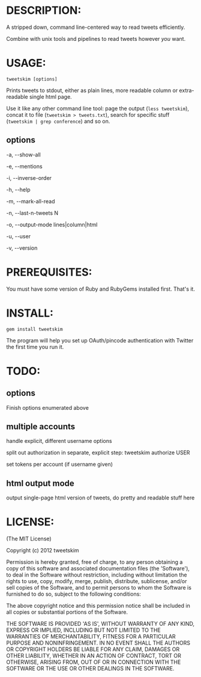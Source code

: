 
DESCRIPTION:
===========

A stripped down, command line-centered way to read tweets
efficiently.

Combine with unix tools and pipelines to read tweets
however *you* want.


USAGE:
======

`tweetskim [options]`

Prints tweets to stdout, either as plain lines, more readable column
or extra-readable single html page.

Use it like any other command line tool: page the output (`less
tweetskim`), concat it to file (`tweetskim > tweets.txt`), search for specific stuff (`tweetskim | grep conference`) and so on.

options
----

-a, --show-all

-e, --mentions

-i, --inverse-order

-h, --help

-m, --mark-all-read

-n, --last-n-tweets N

-o, --output-mode lines|column|html

-u, --user

-v, --version 


PREREQUISITES:
==============

You must have some version of Ruby and RubyGems installed first. That's it.


INSTALL:
========

`gem install tweetskim`

The program will help you set up OAuth/pincode authentication with Twitter
the first time you run it.


TODO:
=====


options
----

Finish options enumerated above

multiple accounts
------

handle explicit, different username options

split out authorization in separate, explicit step: tweetskim authorize USER

set tokens per account (if username given)

html output mode
-----

output single-page html version of tweets, do pretty and readable stuff here


LICENSE:
========

(The MIT License)

Copyright (c) 2012 tweetskim

Permission is hereby granted, free of charge, to any person obtaining
a copy of this software and associated documentation files (the
'Software'), to deal in the Software without restriction, including
without limitation the rights to use, copy, modify, merge, publish,
distribute, sublicense, and/or sell copies of the Software, and to
permit persons to whom the Software is furnished to do so, subject to
the following conditions:

The above copyright notice and this permission notice shall be
included in all copies or substantial portions of the Software.

THE SOFTWARE IS PROVIDED 'AS IS', WITHOUT WARRANTY OF ANY KIND,
EXPRESS OR IMPLIED, INCLUDING BUT NOT LIMITED TO THE WARRANTIES OF
MERCHANTABILITY, FITNESS FOR A PARTICULAR PURPOSE AND NONINFRINGEMENT.
IN NO EVENT SHALL THE AUTHORS OR COPYRIGHT HOLDERS BE LIABLE FOR ANY
CLAIM, DAMAGES OR OTHER LIABILITY, WHETHER IN AN ACTION OF CONTRACT,
TORT OR OTHERWISE, ARISING FROM, OUT OF OR IN CONNECTION WITH THE
SOFTWARE OR THE USE OR OTHER DEALINGS IN THE SOFTWARE.
